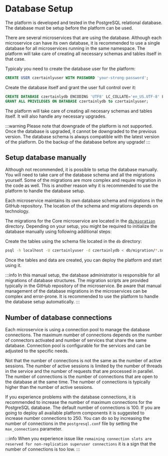 # Database Setup

The platform is developed and tested in the PostgreSQL relational database. The database must be setup before the platform can be used.

There are several microservices that are using the database. Although each microservice can have its own database, it is recommended to use a single database for all microservices running in the same namespace. The platform will take care of creating all necessary schemas and tables itself in that case.

Typicaly you need to create the database user for the platform:
```sql
CREATE USER czertainlyuser WITH PASSWORD 'your-strong-password';
```

Create the database itself and grant the user full control over it:
```sql
CREATE DATABASE czertainlydb ENCODING 'UTF8' LC_COLLATE='en_US.UTF-8' LC_CTYPE='en_US.UTF-8' TEMPLATE=template0;
GRANT ALL PRIVILEGES ON DATABASE czertainlydb to czertainlyuser;
```
The platform will take care of creating all necesary schemas and tables itself. It will also handle any necessary upgrades.

:::warning
Please note that downgrade of the platform is not supported. Once the database is upgraded, it cannot be downgraded to the previous version. The database schema is always compatible with the latest version of the platform. Do the backup of the database before any upgrade!
:::

## Setup database manually

Although not recommended, it is possible to setup the database manually. You will need to take care of the database schema and all the migrations yourself.
Some of the migrations are more complex and require migration in the code as well. This is another reason why it is recommended to use the platform to handle the database setup.

Each microservice maintains its own database schema and migrations in the GitHub repository. The location of the schema and migrations depends on technology.

The migrations for the Core microservice are located in the [`db/migration`](https://github.com/3KeyCompany/CZERTAINLY-Core/tree/master/src/main/resources/db/migration) directory.
Depending on your setup, you might be required to initialize the database manually using following additional steps:

Create the tables using the schema file located in the `db` directory:
```bash
psql -h localhost -U czertainlyuser -d czertainlydb < db/migration/*.sql
```

Once the tables and data are created, you can deploy the platform and start using it.

:::info
In this manual setup, the database administrator is responsible for all migrations of database structures. The migration scripts are provided typically in the GitHub repository of the microservice. Be aware that manual management of the database migrations in the microservices can be complex and error-prone. It is recommended to use the platform to handle the database setup automatically.
:::

## Number of database connections

Each microservice is using a connection pool to manage the database connections. The maximum number of connections depends on the number of connectors activated and number of services that share the same database. Connection pool is configurable for the services and can be adjusted to the specific needs.

Not that the number of connections is not the same as the number of active sessions. The number of active sessions is limited by the number of threads in the service and the number of requests that are processed in parallel. The number of connections is the number of connections that are open to the database at the same time. The number of connections is typically higher than the number of active sessions.

If you experience problems with the database connections, it is recommended to increase the number of maximum connections for the PostgreSQL database. The default number of connections is 100. If you are going to deploy all available platform components it is suggested to increase number connections to 250. You can do so by increasing the number of connections in the `postgresql.conf` file by setting the `max_connections` parameter.

:::info
When you experience issue like `remaining connection slots are reserved for non-replication superuser connections` it is a sign that the number of connections is too low.
:::
